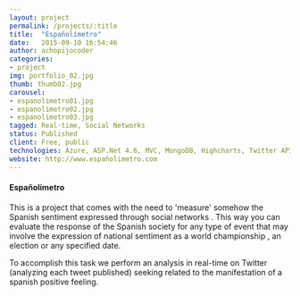 ```yaml
---
layout: project
permalink: /projects/:title
title:  "Españolímetro"
date:   2015-09-10 16:54:46
author: achopijocoder
categories:
- project
img: portfolio_02.jpg
thumb: thumb02.jpg
carousel:
- espanolimetro01.jpg
- espanolimetro02.jpg
- espanolimetro03.jpg
tagged: Real-time, Social Networks
status: Published
client: Free, public
technologies: Azure, ASP.Net 4.6, MVC, MongoDB, Highcharts, Twitter API, Bootstrap
website: http://www.españolimetro.com
---
```

#### Españolímetro

This is a project that comes with the need to 'measure' somehow the Spanish sentiment expressed through social networks . This way you can evaluate the response of the Spanish society for any type of event that may involve the expression of national sentiment as a world championship , an election or any specified date.

To accomplish this task we perform an analysis in real-time on Twitter (analyzing each tweet published) seeking related to the manifestation of a spanish positive feeling.
